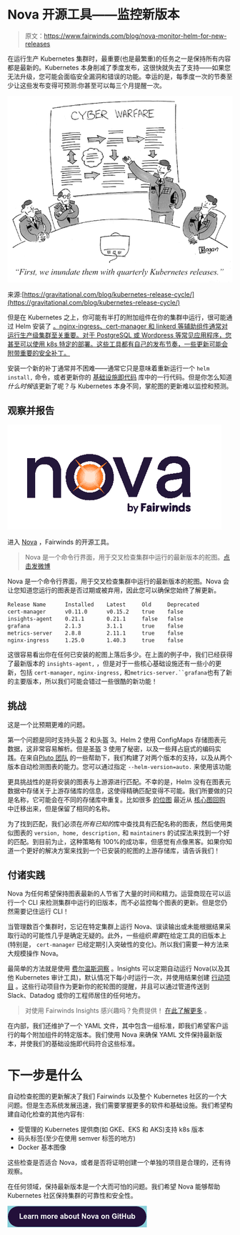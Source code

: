 # Nova 开源工具——监控新版本

> 原文：<https://www.fairwinds.com/blog/nova-monitor-helm-for-new-releases>

 在运行生产 Kubernetes 集群时，最重要(也是最繁重)的任务之一是保持所有内容都是最新的。Kubernetes 本身削减了季度发布，这很快就失去了支持——如果您无法升级，您可能会面临安全漏洞和错误的功能。幸运的是，每季度一次的节奏至少让这些发布变得可预测:你甚至可以每三个月提醒一次。

![Cyber warfare cartoon "First we inundate them with quarterly Kubernetes releases."](img/d977bb68609f7989ebb9f3e0f4c9743f.png)

来源:[https://gravitational.com/blog/kubernetes-release-cycle/](https://gravitational.com/blog/kubernetes-release-cycle/)

但是在 Kubernetes 之上，你可能有半打的附加组件在你的集群中运行，很可能通过 Helm 安装了 [。nginx-ingress、cert-manager 和 linkerd 等辅助组件通常对运行生产级集群至关重要。对于 PostgreSQL 或 Wordpress 等常见应用程序，您甚至可以使用 k8s 特定的部署。这些工具都有自己的发布节奏，一些更新可能会附带重要的安全补丁。](https://helm.sh/)

安装一个新的补丁通常并不困难——通常它只是意味着重新运行一个 `helm install,` 命令，或者更新你的 [基础设施即代码](https://www.fairwinds.com/blog/why-infrastructure-as-code-kubernetes) 库中的一行代码。但是你怎么知道*什么时候*该更新了呢？与 Kubernetes 本身不同，掌舵图的更新难以监控和预测。

## **观察并报告**

![Nova_bfw_color](img/6de3d5b115b20dfc52e623be4eb8139c.png)

进入 [Nova](https://github.com/FairwindsOps/Nova/) ，Fairwinds 的开源工具。

> Nova 是一个命令行界面，用于交叉检查集群中运行的最新版本的舵图。[点击发微博](https://ctt.ac/8q0Af)

Nova 是一个命令行界面，用于交叉检查集群中运行的最新版本的舵图。Nova 会让您知道您运行的图表是否过期或被弃用，因此您可以确保您始终了解更新。

```
Release Name      Installed    Latest     Old     Deprecated
cert-manager      v0.11.0      v0.15.2    true    false
insights-agent    0.21.1       0.21.1     false   false
grafana           2.1.3        3.1.1      true    false
metrics-server    2.8.8        2.11.1     true    false
nginx-ingress     1.25.0       1.40.3     true    false 
```

这很容易看出你在任何已安装的舵图上落后多少。在上面的例子中，我们已经获得了最新版本的 `insights-agent,` ，但是对于一些核心基础设施还有一些小的更新，包括 `cert-manager,` `nginx-ingress,` 和`metrics-server.``grafana`也有了新的主要版本，所以我们可能会错过一些很酷的新功能！

## **挑战**

这是一个比预期更难的问题。

第一个问题是同时支持头盔 2 和头盔 3。Helm 2 使用 ConfigMaps 存储图表元数据，这非常容易解析。但是圣盔 3 使用了秘密，以及一些拜占庭式的编码实践。在来自[Pluto 团队](https://www.fairwinds.com/blog/kubernetes-easily-find-deprecated-api-versions-with-pluto) 的一些帮助下，我们构建了对两个版本的支持，以及从两个版本自动检测图表的能力。您可以通过指定 `--helm-version=auto.` 来使用该功能

更具挑战性的是将安装的图表与上游源进行匹配。不幸的是，Helm 没有在图表元数据中存储关于上游存储库的信息，这使得精确匹配变得不可能。我们所要做的只是名称，它可能会在不同的存储库中重复。比如很多 [的位图](https://github.com/bitnami/charts/) 最近从 [核心图回购](https://github.com/helm/charts/) 中迁移出来，但是保留了相同的名称。

为了找到匹配，我们必须在*所有已知的*库中查找具有匹配名称的图表，然后使用类似图表的 `version, home, description,` 和 `maintainers` 的试探法来找到一个好的匹配。到目前为止，这种策略有 100%的成功率，但感觉有点像黑客。如果你知道一个更好的解决方案来找到一个已安装的舵图的上游存储库，请告诉我们！

## **付诸实践**

Nova 为任何希望保持图表最新的人节省了大量的时间和精力。运营商现在可以运行一个 CLI 来检测集群中运行的旧版本，而不必监控每个图表的更新。但是您仍然需要记住运行 CLI！

当管理数百个集群时，忘记在特定集群上运行 Nova、误读输出或未能根据结果采取行动的可能性几乎是确定无疑的。此外，一些组织*需要*在给定工具的旧版本上(特别是， `cert-manager` 已经定期引入突破性的变化)。所以我们需要一种方法来大规模操作 Nova。

最简单的方法就是使用 [费尔温斯洞察](https://www.fairwinds.com/insights) 。Insights 可以定期自动运行 Nova(以及其他 Kubernetes 审计工具)，默认情况下每小时运行一次，并使用结果创建 [行动项目](https://insights.docs.fairwinds.com/features/action-items/) 。这些行动项目作为更新你的舵轮图的提醒，并且可以通过管道传送到 Slack、Datadog 或你的工程师居住的任何地方。

> 对使用 Fairwinds Insights 感兴趣吗？免费提供！ [在此了解更多](https://www.fairwinds.com/coming-soon) 。

在内部，我们还维护了一个 YAML 文件，其中包含一组标准，即我们希望客户运行的每个附加组件的特定版本。我们使用 Nova 来确保 YAML 文件保持最新版本，并使我们的基础设施即代码符合这些标准。

# **下一步是什么**

自动检查舵图的更新解决了我们 Fairwinds 以及整个 Kubernetes 社区的一个大问题。但是生态系统发展迅速，我们需要掌握更多的软件和基础设施。我们希望构建自动化检查的其他内容有:

*   受管理的 Kubernetes 提供商(如 GKE、EKS 和 AKS)支持 k8s 版本
*   码头标签(至少在使用 semver 标签的地方)
*   Docker 基本图像

这些检查是否适合 Nova，或者是否将证明创建一个单独的项目是合理的，还有待观察。

在任何领域，保持最新版本是一个大而可怕的问题。我们希望 Nova 能够帮助 Kubernetes 社区保持集群的可靠性和安全性。

[![Learn more about Nova on GitHub](img/9ede2c520464347c2e3b693e7d193fef.png)](https://cta-redirect.hubspot.com/cta/redirect/2184645/d2b9e53c-d330-4668-b630-7fae9ad73f61)